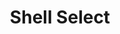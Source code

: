 ---
title: "Shell Select"
url: /gasthofberg/shell-select-gewerbegebiet-gasthof-nord/
shop: Lebensmittel
---